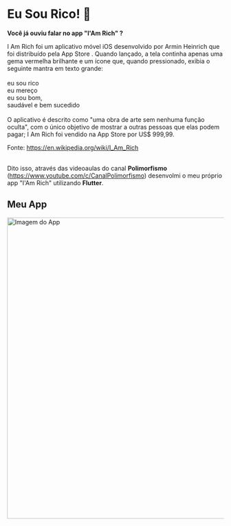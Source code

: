 # Eu Sou Rico! 💎

**Você já ouviu falar no app "I'Am Rich"  ?**

I Am Rich foi um aplicativo móvel iOS desenvolvido por Armin Heinrich que foi distribuído pela App Store . Quando lançado, a tela continha apenas uma gema vermelha brilhante e um ícone que, quando pressionado, exibia o seguinte mantra em texto grande: <br/><br/>
   eu sou rico <br/>
   eu mereço <br/>
   eu sou bom,<br/>
   saudável e bem sucedido <br/><br/>
O aplicativo é descrito como "uma obra de arte sem nenhuma função oculta", com o único objetivo de mostrar a outras pessoas que elas podem pagar; I Am Rich foi vendido na App Store por US$ 999,99.

Fonte: https://en.wikipedia.org/wiki/I_Am_Rich <br/><br/>

Dito isso, através das videoaulas do canal **Polimorfismo** (https://www.youtube.com/c/CanalPolimorfismo) desenvolmi o meu próprio app "I'Am Rich" utilizando **Flutter**.

## Meu App
<img align="center" alt="Imagem do App" height="700" src="https://user-images.githubusercontent.com/78964459/180256234-5a9f8b2e-5d04-4e6a-bca5-197746f20d6c.png">
